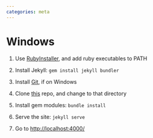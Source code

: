 ```yaml
---
categories: meta
---
```


# Windows

1. Use [RubyInstaller](https://rubyinstaller.org/), and add ruby executables to PATH

2. Install Jekyll: `gem install jekyll bundler`

3. Install [Git](https://git-scm.com/download/win), if on Windows

4. Clone [this](https://github.com/tiesmaster/setting-up-dev-boxes) repo, and change to that directory

5. Install gem modules: `bundle install`

6. Serve the site: `jekyll serve`

7. Go to [http://localhost:4000/](http://localhost:4000/)